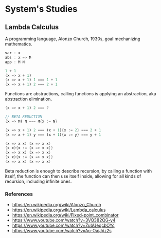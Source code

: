 # System's Studies

## Lambda Calculus

A programming language, Alonzo Church, 1930s, goal mechanizing mathematics.

```rust
var : x
abs : x => M
app : M N

1 + 1
(x => x + 1)
(x => x + 1) 1 === 1 + 1
(x => x + 1) 2 === 2 + 1
```

Functions are abstractions, calling functions is applying an abstraction, aka abstraction elimination.

```rust
(x => x + 1) 2 === ?

// BETA REDUCTION
(x => M) N === M{x := N}

(x => x + 1) 2 === (x + 1){x := 2} === 2 + 1
(x => x + 1) y === (x + 1){x := y} === y + 1

(x => x x) (x => x x)
(x x){x := (x => x x)}
(x => x x) (x => x x)
(x x){x := (x => x x)}
(x => x x) (x => x x)
```

Beta reduction is enough to describe recursion, by calling a function with itself, the function can then use itself inside, allowing for all kinds of recursion, including infinite ones.

### References

- https://en.wikipedia.org/wiki/Alonzo_Church
- https://en.wikipedia.org/wiki/Lambda_calculus
- https://en.wikipedia.org/wiki/Fixed-point_combinator
- https://www.youtube.com/watch?v=3VQ382QG-y4
- https://www.youtube.com/watch?v=ZubUegcbOYc
- https://www.youtube.com/watch?v=Ao-OajJdz2s
